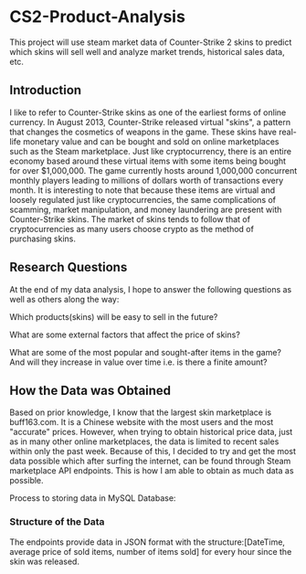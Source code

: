 # CS2-Product-Analysis
This project will use steam market data of Counter-Strike 2 skins to predict which skins will sell well and analyze market trends, historical sales data, etc.

## Introduction
I like to refer to Counter-Strike skins as one of the earliest forms of online currency. In August 2013, Counter-Strike released virtual "skins", a pattern that changes the cosmetics of weapons in the game. These skins have real-life monetary value and can be bought and sold on online marketplaces such as the Steam marketplace. Just like cryptocurrency, there is an entire economy based around these virtual items with some items being bought for over $1,000,000. The game currently hosts around 1,000,000 concurrent monthly players leading to millions of dollars worth of transactions every month. It is interesting to note that because these items are virtual and loosely regulated just like cryptocurrencies, the same complications of scamming, market manipulation, and money laundering are present with Counter-Strike skins. The market of skins tends to follow that of cryptocurrencies as many users choose crypto as the method of purchasing skins.

## Research Questions
At the end of my data analysis, I hope to answer the following questions as well as others along the way:

Which products(skins) will be easy to sell in the future?

What are some external factors that affect the price of skins?

What are some of the most popular and sought-after items in the game? And will they increase in value over time i.e. is there a finite amount?

## How the Data was Obtained
Based on prior knowledge, I know that the largest skin marketplace is buff163.com. It is a Chinese website with the most users and the most "accurate" prices. However, when trying to obtain historical price data, just as in many other online marketplaces, the data is limited to recent sales within only the past week. Because of this, I decided to try and get the most data possible which after surfing the internet, can be found through Steam marketplace API endpoints. This is how I am able to obtain as much data as possible.

Process to storing data in MySQL Database:

### Structure of the Data
The endpoints provide data in JSON format with the structure:[DateTime, average price of sold items, number of items sold] for every hour since the skin was released.
